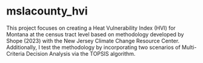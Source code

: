# mslacounty_hvi
This project focuses on creating a Heat Vulnerability Index (HVI) for Montana at the census tract level based on methodology developed by Shope (2023) with the New Jersey Climate Change Resource Center. Additionally, I test the methodology by incorporating two scenarios of Multi-Criteria Decision Analysis via the TOPSIS algorithm.
